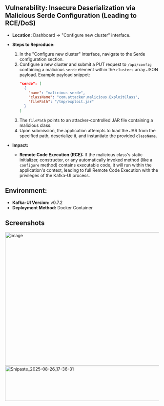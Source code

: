 ##  Vulnerability: Insecure Deserialization via Malicious Serde Configuration (Leading to RCE/DoS)
- **Location:** Dashboard → "Configure new cluster" interface.
- **Steps to Reproduce:**
  1. In the "Configure new cluster" interface, navigate to the Serde configuration section.
  2. Configure a new cluster and submit a PUT request to `/api/config` containing a malicious `serde` element within the `clusters` array JSON payload. Example payload snippet:
     ```json
     "serde": [
       {
         "name": "malicious-serde",
         "className": "com.attacker.malicious.ExploitClass",
         "filePath": "/tmp/exploit.jar"
       }
     ]
     ```
  3. The `filePath` points to an attacker-controlled JAR file containing a malicious class.
  4. Upon submission, the application attempts to load the JAR from the specified path, deserialize it, and instantiate the provided `className`.

- **Impact:**
  - **Remote Code Execution (RCE):** If the malicious class's static initializer, constructor, or any automatically invoked method (like a `configure` method) contains executable code, it will run within the application's context, leading to full Remote Code Execution with the privileges of the Kafka-UI process.

## Environment:
- **Kafka-UI Version:**  v0.7.2
- **Deployment Method:** Docker Container
## Screenshots
<img width="1007" height="438" alt="image" src="https://github.com/user-attachments/assets/706e5161-b402-4fde-8315-9c2aed8e21ba" />

<img width="837" height="115" alt="Snipaste_2025-08-26_17-36-31" src="https://github.com/user-attachments/assets/7e95198a-0dab-4160-8d8d-adc065619f78" />

